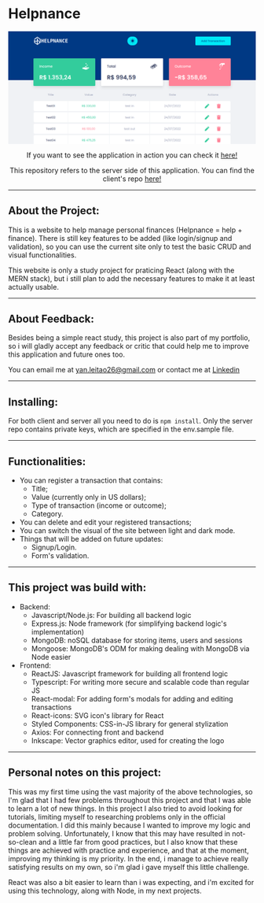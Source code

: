 # Helpnance
<div align="center">
  <img src="https://github.com/Gryygo/Helpnance-client/blob/main/src/assets/helpnance_homepage.png" width="1000px" align="center" />
  <p></p>
  <p>If you want to see the application in action you can check it <a href="https://helpnance.netlify.app/">here!</a></p>
  <p>This repository refers to the server side of this application. You can find the client's repo <a href="https://github.com/Gryygo/Helpnance-client">here!</a></p>
</p>
</div>

---

## About the Project:
  This is a website to help manage personal finances (Helpnance = help + finance). There is still key features to be added (like login/signup and validation), so you can use the current site only to test the basic CRUD and visual functionalities.

  This website is only a study project for praticing React (along with the MERN stack), but i still plan to add the necessary features to make it at least actually usable.
  
---

## About Feedback:
Besides being a simple react study, this project is also part of my portfolio, so i will gladly accept any feedback or critic that could help me to improve this application and future ones too.

You can email me at yan.leitao26@gmail.com or contact me at <a href="https://www.linkedin.com/in/gabriel-leitao/">Linkedin</a>

---

## Installing:
For both client and server all you need to do is ```npm install```. Only the server repo contains private keys, which are specified in the env.sample file.

---

## Functionalities:
  - You can register a transaction that contains:
    - Title;
    - Value (currently only in US dollars);
    - Type of transaction (income or outcome);
    - Category.
  - You can delete and edit your registered transactions;
  - You can switch the visual of the site between light and dark mode.
  - Things that will be added on future updates:
    - Signup/Login.
    - Form's validation.

---

## This project was build with:
  - Backend:
    - Javascript/Node.js: For building all backend logic
    - Express.js: Node framework (for simplifying backend logic's implementation)
    - MongoDB: noSQL database for storing items, users and sessions
    - Mongoose: MongoDB's ODM for making dealing with MongoDB via Node easier
  - Frontend:
    - ReactJS: Javascript framework for building all frontend logic
    - Typescript: For writing more secure and scalable code than regular JS
    - React-modal: For adding form's modals for adding and editing transactions
    - React-icons: SVG icon's library for React
    - Styled Components: CSS-in-JS library for general stylization
    - Axios: For connecting front and backend
    - Inkscape: Vector graphics editor, used for creating the logo

---

## Personal notes on this project:
This was my first time using the vast majority of the above technologies, so I'm glad that I had few problems throughout this project and that I was able to learn a lot of new things. In this project I also tried to avoid looking for tutorials, limiting myself to researching problems only in the official documentation. I did this mainly because I wanted to improve my logic and problem solving. Unfortunately, I know that this may have resulted in not-so-clean and a little far from good practices, but I also know that these things are achieved with practice and experience, and that at the moment, improving my thinking is my priority. In the end, i manage to achieve really satisfying results on my own, so i'm glad i gave myself this little challenge.

React was also a bit easier to learn than i was expecting, and i'm excited for using this technology, along with Node, in my next projects.
